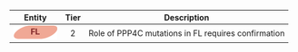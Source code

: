 |Entity|Tier|Description              |
|:----:|:----:|------------------------------|
|![FL](images/icons/FL_tier2.png) | 2 | Role of PPP4C mutations in FL requires confirmation|
